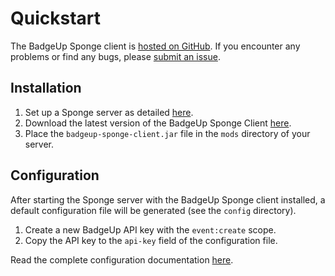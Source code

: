 # Quickstart

The BadgeUp Sponge client is [hosted on GitHub](https://github.com/BadgeUp/sponge-client). If you encounter any problems or find any bugs, please [submit an issue](https://github.com/BadgeUp/sponge-client/issues/new).

## Installation
1. Set up a Sponge server as detailed [here](https://docs.spongepowered.org/master/en/server/getting-started/implementations/index.html).
1. Download the latest version of the BadgeUp Sponge Client [here](https://github.com/BadgeUp/sponge-client/releases/latest).
1. Place the `badgeup-sponge-client.jar` file in the `mods` directory of your server.

## Configuration
After starting the Sponge server with the BadgeUp Sponge client installed, a default configuration file will be generated (see the `config` directory).

1. Create a new BadgeUp API key with the `event:create` scope.
1. Copy the API key to the `api-key` field of the configuration file.

Read the complete configuration documentation [here](https://docs.badgeup.io/#/sponge-client/configuration).
